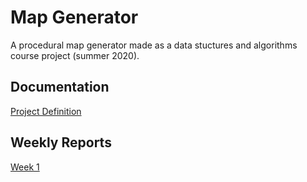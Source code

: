 # Map Generator

A procedural map generator made as a data stuctures and algorithms course project (summer 2020). 

## Documentation

[Project Definition](https://github.com/sonjaheikkinen/mapGenerator/blob/master/documentation/projectDefinition.md)

## Weekly Reports

[Week 1](https://github.com/sonjaheikkinen/mapGenerator/blob/master/documentation/weeklyReports/week1.md)
